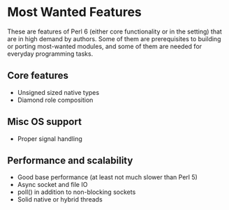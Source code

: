 # Most Wanted Features

These are features of Perl 6 (either core functionality or in the setting)
that are in high demand by authors.  Some of them are prerequisites to
building or porting most-wanted modules, and some of them are needed for
everyday programming tasks.


## Core features

* Unsigned sized native types
* Diamond role composition


## Misc OS support

* Proper signal handling


## Performance and scalability

* Good base performance (at least not much slower than Perl 5)
* Async socket and file IO
* poll() in addition to non-blocking sockets
* Solid native or hybrid threads
